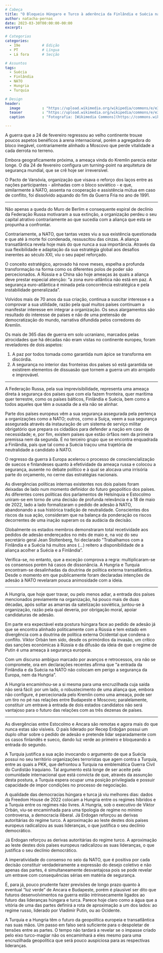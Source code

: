 ```yaml
---
# Cabeça
title: "O Bloqueio Húngaro e Turco à aderência da Finlândia e Suécia na NATO"
author: natacha-pernas
date: 2023-03-30T00:00:00-00:00
excerpt:

# Categorias
categories:
  - 19e          # Edição
  - PT           # Língua
  - Lá fora      # Secção

# Assuntos
tags:
  - Suécia
  - Finlândia
  - NATO
  - Hungria
  - Turquia

# Design
header:
  image          : "https://upload.wikimedia.org/wikipedia/commons/e/e3/Vladimir_Putin%2C_Viktor_Orbán_%28Hungary%2C_February_2015%29_08.jpeg"
  teaser         : "https://upload.wikimedia.org/wikipedia/commons/e/e3/Vladimir_Putin%2C_Viktor_Orbán_%28Hungary%2C_February_2015%29_08.jpeg"
  caption        : "Fotografia: [Wikimedia Commons](https://commons.wikimedia.org/wiki/File:Vladimir_Putin,_Viktor_Orbán_(Hungary,_February_2015)_08.jpeg)"

---
```


A guerra que a 24 de fevereiro regressou ao velho continente trouxe poucos aspetos benéficos à arena internacional, porém a agregadora do bloco inegável, contrariamente alinhado a Moscovo que perde vitalidade a cada derrota no terreno.

Embora geograficamente próxima, a ameaça vinda do Kremlin parecia estar longe. O dia 24 de fevereiro configura um turning-point na arquitetura de segurança mundial, que se crê hoje ser irreversível.

O Pacto de Varsóvia, organização que visava o reforço dos laços entre as nações participantes - alinhadas com o bloco soviético - e que, similarmente à NATO, assenta na cooperação e assistência mútua em caso de conflito, foi dissolvido aquando do fim da Guerra Fria no ano de 1991.

---

Não apenas a queda do Muro de Berlim e consequente espiral de declínio da Federação Russa motivaram a sua extinção, a organização perdeu o seu capital atrativo contrariamente ao que sucedia com a aliança que esta se propunha a confrontar.

Contrariamente, a NATO, que tantas vezes viu a sua existência questionada e que até à morte foi condenada, ressuscitou das cinzas. A aliança transatlântica revela hoje mais do que nunca a sua importância. Através da sua flexibilidade e adaptação da sua estratégia global aos desafios inerentes ao século XXI, viu o seu papel reforçado.

O conceito estratégico, aprovado há nove meses, espelha a profunda transformação na forma como os diferentes polos de poder são percecionados. A Rússia e a China são hoje ameaças às quais a aliança deve prestar especial atenção: “a zona euro-atlântica não está em paz. A segurança euro-atlântica é minada pela concorrência estratégica e pela instabilidade generalizada”.

Volvidos mais de 70 anos da sua criação, continua a suscitar interesse e a comprovar a sua utilidade, razão pela qual muitos países continuam a manifestar interesse em integrar a organização. Os seus alargamentos são resultado do interesse de países e não de uma pretensão de democratização do mundo, narrativa difundida pelos corredores do Kremlin.

Os mais de 365 dias de guerra em solo ucraniano, marcados pelas atrocidades que há décadas não eram vistas no continente europeu, foram reveladores de dois aspetos:

1. A paz por todos tomada como garantida num ápice se transforma em discórdia.
2. A segurança no interior das fronteiras dos países só está garantida se existirem elementos de dissuasão que tornem a guerra um ato arrojado e improvável.

---

A Federação Russa, pela sua imprevisibilidade, representa uma ameaça direta à segurança dos países que com ela fazem fronteira, quer marítima quer terrestre, como os países bálticos, Finlândia e Suécia, bem como a todos aqueles que têm a ousadia de a ela não se alinhar.

Parte dos países europeus vêm a sua segurança assegurada pela pertença a organizações como a NATO; outros, como a Suíça, veem a sua segurança assegurada através da instauração de um sistema de serviço militar obrigatório que prepara os cidadãos para defender a nação em caso de necessidade; e, por fim, existem países que estão órfãos nem da primeira premissa nem da segunda. É no terceiro grupo que se encontra enquadrada a Finlândia, país que tal como a Suécia traçou uma trajetória de neutralidade a candidato à NATO.

O regresso da guerra à Europa acelerou o processo de consciencialização de suecos e finlandeses quanto à efetividade da ameaça russa e colocou a segurança, ausente no debate político e à qual se alocava uma irrisória parte do orçamento, no cerne das estratégias nacionais.

As divergências políticas internas existentes nos dois países foram deixadas de lado num momento definidor do futuro geopolítico dos países. As diferentes cores políticas dos parlamentos de Helsínquia e Estocolmo uniram-se em torno de uma decisão de profunda relevância e a 18 de maio de 2022, lado a lado formalizaram o pedido de adesão à NATO, abandonando a sua histórica tradição de neutralidade. Conscientes dos riscos da sua ação, consideram que na balança da ponderação os riscos decorrentes de uma inação superam os da audácia da decisão.

Globalmente os estados membros demonstraram total recetividade aos pedidos de adesão endereçados no mês de maio e, na voz do seu secretário geral Jean Stoltenberg, foi declarado "Trabalhamos com a Finlândia e a Suécia há muitos anos (...) reitero a disponibilidade de a aliança acolher a Suécia e a Finlândia”.

Verifica-se, no entanto, que a exceção comprova a regra: multiplicaram-se os consensos porém há casos de dissonância. A Hungria e Turquia encontram-se desalinhadas da doutrina de política externa transatlântica. Desde o momento em que publicamente foram declaradas intenções de adesão à NATO revelaram pouca animosidade com a ideia.

---

A Hungria, que hoje quer travar, ou pelo menos adiar, a entrada dos países mencionados previamente na organização, há pouco mais de duas décadas, após soltar as amarras da satelização soviética, juntou-se à organização, razão pela qual deveria, por obrigação moral, apoiar candidaturas de adesão.

Em parte era expectável esta postura húngara face ao pedido de adesão já que se encontra alinhado politicamente com a Rússia e tem estado em divergência com a doutrina de política externa Ocidental que condena o conflito. Viktor Orbán tem sido, desde os primórdios da invasão, um crítico das sanções económicas à Rússia e da difusão da ideia de que o regime de Putin é uma ameaça à segurança europeia.

Com um discurso ambíguo marcado por avanços e retrocessos, ora não se compromete, ora em declarações recentes afirma que “a entrada da Finlândia e da Suécia na NATO não colocam em perigo a segurança da Europa, nem da Hungria”.

A Hungria encaminhou-se a si mesma para uma encruzilhada cuja saída não será fácil: por um lado, o robustecimento de uma aliança que, embora não configure, é percecionada pelo Kremlin como uma ameaça, pode ser um tiro no pé nas relações entre Budapeste e Moscovo; paralelamente, constituir um entrave à entrada de dois estados candidatos não será vantajoso para o futuro das relações com as três dezenas de países.

---

As divergências entre Estocolmo e Ancara são remotas e agora mais do que nunca estas são visíveis. O país liderado por Recep Erdoğan possui um duplo olhar sobre o pedido de adesão e pretende lidar separadamente com os casos finlandês e sueco, dando luz verde ao primeiro e bloqueando a entrada do segundo.

A Turquia justifica a sua ação invocando o argumento de que a Suécia possui no seu território organizações terroristas que agem contra a Turquia, entre as quais a PKK, que defrontou a Turquia na emblemática Guerra Civil do Curdistão Iraquiano. Tal argumento está longe de ser aceite pela comunidade internacional que está convicta de que, através da assunção desta postura, a Turquia espera ocupar uma posição privilegiada e possuir capacidade de impor condições no processo de negociação.

A qualidade das democracias húngara e turca já viu melhores dias: dados da Freedom House de 2022 colocam a Hungria entre os regimes híbridos e a Turquia entre os regimes não livres. A Hungria, sob o executivo de Viktor Orbán, viu-se encaminhada para uma tipologia de regime no mínimo controversa, a democracia iliberal. Já Erdogan reforçou as derivas autoritárias do regime turco. A aproximação ao leste destes dois países europeus radicalizou as suas lideranças, o que justifica o seu declínio democrático.

Já Erdogan reforçou as derivas autoritárias do regime turco. A aproximação ao leste destes dois países europeus radicalizou as suas lideranças, o que justifica o seu declínio democrático.

A imperatividade do consenso no seio da NATO, que é positiva por cada decisão constituir verdadeiramente a expressão do desejo coletivo e não apenas das partes, é simultaneamente desvantajosa pois se pode revelar um entrave com consequências sérias em matéria de segurança.

É, para já, pouco prudente fazer previsões de longo prazo quanto à eventual “luz verde” de Ancara e Budapeste, porém é plausível ser dito que futuros desenvolvimentos na guerra estão intrinsecamente ligados ao futuro das lideranças húngara e turca. Parece hoje claro como a água que a vitória de uma das partes definirá a rota de aproximação a um dos lados: ao regime russo, liderado por Vladimir Putin, ou ao Ocidente.

A Turquia e a Hungria têm o futuro da geopolítica europeia e transatlântica nas suas mãos. Um passo em falso será suficiente para o despoletar de tensões entre as partes. O tempo não tardará a revelar se o impasse criado pelo eixo turco-magiar não os encaminhará a eles mesmo para uma encruzilhada geopolítica que será pouco auspiciosa para as respectivas lideranças.